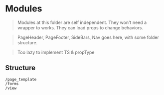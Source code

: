 # Modules
> Modules at this folder are self independent. They won't need a wrapper to works. They can load props to change behaviors.

> PageHeader, PageFooter, SideBars, Nav goes here, with some folder structure.

> Too lazy to implement TS & propType
## Structure
```
/page_template
/forms
/view
```